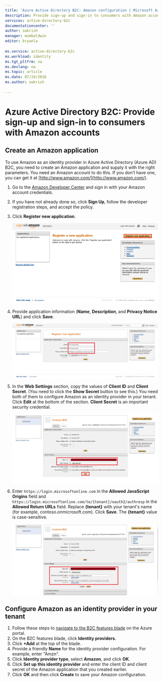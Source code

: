 ```yaml
---
title: 'Azure Active Directory B2C: Amazon configuration | Microsoft Azure'
description: Provide sign-up and sign-in to consumers with Amazon accounts in your applications that are secured by Azure Active Directory B2C.
services: active-directory-b2c
documentationcenter: ''
author: swkrish
manager: msmbaldwin
editor: bryanla

ms.service: active-directory-b2c
ms.workload: identity
ms.tgt_pltfrm: na
ms.devlang: na
ms.topic: article
ms.date: 07/24/2016
ms.author: swkrish

---
```

# Azure Active Directory B2C: Provide sign-up and sign-in to consumers with Amazon accounts
## Create an Amazon application
To use Amazon as an identity provider in Azure Active Directory (Azure AD) B2C, you need to create an Amazon application and supply it with the right parameters. You need an Amazon account to do this. If you don’t have one, you can get it at [http://www.amazon.com/](http://www.amazon.com/).

1. Go to the [Amazon Developer Center](https://login.amazon.com/) and sign in with your Amazon account credentials.
2. If you have not already done so, click **Sign Up**, follow the developer registration steps, and accept the policy.
3. Click **Register new application**.
   
    ![Registering a new application at the Amazon website](./media/active-directory-b2c-setup-amzn-app/amzn-new-app.png)
4. Provide application information (**Name**, **Description**, and **Privacy Notice URL**) and click **Save**.
   
    ![Providing application information for registering a new application at Amazon](./media/active-directory-b2c-setup-amzn-app/amzn-register-app.png)
5. In the **Web Settings** section, copy the values of **Client ID** and **Client Secret**. (You need to click the **Show Secret** button to see this.) You need both of them to configure Amazon as an identity provider in your tenant. Click **Edit** at the bottom of the section. **Client Secret** is an important security credential.
   
    ![Providing Client ID and Client Secret for your new application at Amazon](./media/active-directory-b2c-setup-amzn-app/amzn-client-secret.png)
6. Enter `https://login.microsoftonline.com` in the **Allowed JavaScript Origins** field and `https://login.microsoftonline.com/te/{tenant}/oauth2/authresp` in the **Allowed Return URLs** field. Replace **{tenant}** with your tenant's name (for example, contoso.onmicrosoft.com). Click **Save**. The **{tenant}** value is case-sensitive.
   
    ![Providing JavaScript Origins and Return URLs for your new application at Amazon](./media/active-directory-b2c-setup-amzn-app/amzn-urls.png)

## Configure Amazon as an identity provider in your tenant
1. Follow these steps to [navigate to the B2C features blade](active-directory-b2c-app-registration.md#navigate-to-the-b2c-features-blade) on the Azure portal.
2. On the B2C features blade, click **Identity providers**.
3. Click **+Add** at the top of the blade.
4. Provide a friendly **Name** for the identity provider configuration. For example, enter "Amzn".
5. Click **Identity provider type**, select **Amazon**, and click **OK**.
6. Click **Set up this identity provider** and enter the client ID and client secret of the Amazon application that you created earlier.
7. Click **OK** and then click **Create** to save your Amazon configuration.

